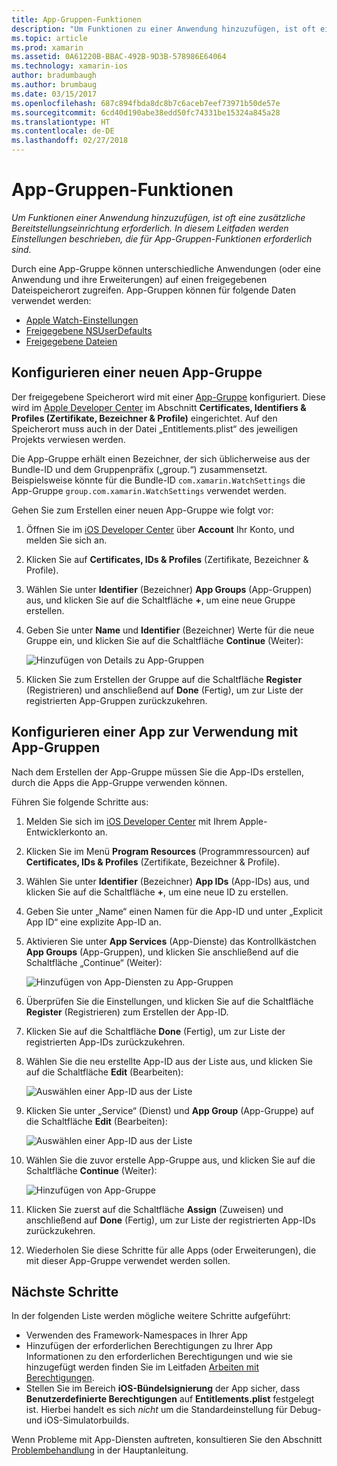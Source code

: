 ```yaml
---
title: App-Gruppen-Funktionen
description: "Um Funktionen zu einer Anwendung hinzuzufügen, ist oft eine zusätzliche Bereitstellungseinrichtung erforderlich. In diesem Leitfaden werden Einstellungen beschrieben, die für App-Gruppen-Funktionen erforderlich sind."
ms.topic: article
ms.prod: xamarin
ms.assetid: 0A61220B-BBAC-492B-9D3B-578986E64064
ms.technology: xamarin-ios
author: bradumbaugh
ms.author: brumbaug
ms.date: 03/15/2017
ms.openlocfilehash: 687c894fbda8dc8b7c6aceb7eef73971b50de57e
ms.sourcegitcommit: 6cd40d190abe38edd50fc74331be15324a845a28
ms.translationtype: HT
ms.contentlocale: de-DE
ms.lasthandoff: 02/27/2018
---
```

# <a name="app-group-capabilities"></a>App-Gruppen-Funktionen

_Um Funktionen einer Anwendung hinzuzufügen, ist oft eine zusätzliche Bereitstellungseinrichtung erforderlich. In diesem Leitfaden werden Einstellungen beschrieben, die für App-Gruppen-Funktionen erforderlich sind._

Durch eine App-Gruppe können unterschiedliche Anwendungen (oder eine Anwendung und ihre Erweiterungen) auf einen freigegebenen Dateispeicherort zugreifen. App-Gruppen können für folgende Daten verwendet werden:

*   [Apple Watch-Einstellungen](~/ios/watchos/app-fundamentals/settings.md)
*   [Freigegebene NSUserDefaults](~/ios/app-fundamentals/user-defaults.md)
*   [Freigegebene Dateien](~/ios/watchos/app-fundamentals/parent-app.md#files)

## <a name="configure-a-new-app-group"></a>Konfigurieren einer neuen App-Gruppe

Der freigegebene Speicherort wird mit einer [App-Gruppe](https://developer.apple.com/library/content/documentation/Miscellaneous/Reference/EntitlementKeyReference/Chapters/EnablingAppSandbox.html#//apple_ref/doc/uid/TP40011195-CH4-SW19) konfiguriert. Diese wird im [Apple Developer Center](https://developer.apple.com/account/) im Abschnitt **Certificates, Identifiers & Profiles (Zertifikate, Bezeichner & Profile)** eingerichtet. Auf den Speicherort muss auch in der Datei „Entitlements.plist“ des jeweiligen Projekts verwiesen werden.

Die App-Gruppe erhält einen Bezeichner, der sich üblicherweise aus der Bundle-ID und dem Gruppenpräfix („group.“) zusammensetzt. Beispielsweise könnte für die Bundle-ID `com.xamarin.WatchSettings` die App-Gruppe `group.com.xamarin.WatchSettings` verwendet werden.

Gehen Sie zum Erstellen einer neuen App-Gruppe wie folgt vor:

1.  Öffnen Sie im [iOS Developer Center](https://developer.apple.com/account/) über **Account** Ihr Konto, und melden Sie sich an.
2.  Klicken Sie auf **Certificates, IDs & Profiles** (Zertifikate, Bezeichner & Profile).
3.  Wählen Sie unter **Identifier** (Bezeichner) **App Groups** (App-Gruppen) aus, und klicken Sie auf die Schaltfläche **+**, um eine neue Gruppe erstellen.
4.  Geben Sie unter **Name** und **Identifier** (Bezeichner) Werte für die neue Gruppe ein, und klicken Sie auf die Schaltfläche **Continue** (Weiter): 
   
    ![Hinzufügen von Details zu App-Gruppen](app-groups-capabilities-images/image52.png)

5.  Klicken Sie zum Erstellen der Gruppe auf die Schaltfläche **Register** (Registrieren) und anschließend auf **Done** (Fertig), um zur Liste der registrierten App-Gruppen zurückzukehren.

## <a name="configure-an-app-to-use-app-groups"></a>Konfigurieren einer App zur Verwendung mit App-Gruppen

Nach dem Erstellen der App-Gruppe müssen Sie die App-IDs erstellen, durch die Apps die App-Gruppe verwenden können.

Führen Sie folgende Schritte aus:

1.  Melden Sie sich im [iOS Developer Center](https://developer.apple.com/account/) mit Ihrem Apple-Entwicklerkonto an.
2.  Klicken Sie im Menü **Program Resources** (Programmressourcen) auf **Certificates, IDs & Profiles** (Zertifikate, Bezeichner & Profile).
3.  Wählen Sie unter **Identifier** (Bezeichner) **App IDs** (App-IDs) aus, und klicken Sie auf die Schaltfläche **+**, um eine neue ID zu erstellen.
4.  Geben Sie unter „Name“ einen Namen für die App-ID und unter „Explicit App ID“ eine explizite App-ID an.
5.  Aktivieren Sie unter **App Services** (App-Dienste) das Kontrollkästchen **App Groups** (App-Gruppen), und klicken Sie anschließend auf die Schaltfläche „Continue“ (Weiter):

    ![Hinzufügen von App-Diensten zu App-Gruppen](app-groups-capabilities-images/image53.png)

6.  Überprüfen Sie die Einstellungen, und klicken Sie auf die Schaltfläche **Register** (Registrieren) zum Erstellen der App-ID.
7.  Klicken Sie auf die Schaltfläche **Done** (Fertig), um zur Liste der registrierten App-IDs zurückzukehren.
8.  Wählen Sie die neu erstellte App-ID aus der Liste aus, und klicken Sie auf die Schaltfläche **Edit** (Bearbeiten):

    ![Auswählen einer App-ID aus der Liste](app-groups-capabilities-images/image54.png)

9.  Klicken Sie unter „Service“ (Dienst) und **App Group** (App-Gruppe) auf die Schaltfläche **Edit** (Bearbeiten):

    ![Auswählen einer App-ID aus der Liste](app-groups-capabilities-images/image55.png)

10. Wählen Sie die zuvor erstelle App-Gruppe aus, und klicken Sie auf die Schaltfläche **Continue** (Weiter):

    ![Hinzufügen von App-Gruppe](app-groups-capabilities-images/image56.png)

11. Klicken Sie zuerst auf die Schaltfläche **Assign** (Zuweisen) und anschließend auf **Done** (Fertig), um zur Liste der registrierten App-IDs zurückzukehren.
12. Wiederholen Sie diese Schritte für alle Apps (oder Erweiterungen), die mit dieser App-Gruppe verwendet werden sollen.

## <a name="next-steps"></a>Nächste Schritte
 
In der folgenden Liste werden mögliche weitere Schritte aufgeführt:

* Verwenden des Framework-Namespaces in Ihrer App
* Hinzufügen der erforderlichen Berechtigungen zu Ihrer App Informationen zu den erforderlichen Berechtigungen und wie sie hinzugefügt werden finden Sie im Leitfaden [Arbeiten mit Berechtigungen](~/ios/deploy-test/provisioning/entitlements.md).
* Stellen Sie im Bereich **iOS-Bündelsignierung** der App sicher, dass **Benutzerdefinierte Berechtigungen** auf **Entitlements.plist** festgelegt ist. Hierbei handelt es sich _nicht_ um die Standardeinstellung für Debug- und iOS-Simulatorbuilds.

Wenn Probleme mit App-Diensten auftreten, konsultieren Sie den Abschnitt [Problembehandlung](~/ios/deploy-test/provisioning/capabilities/index.md) in der Hauptanleitung.